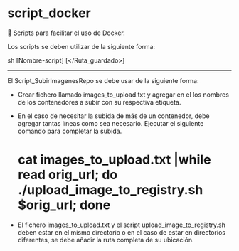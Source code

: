 # script_docker
🐳 Scripts para facilitar el uso de Docker.

Los scripts se deben utilizar de la siguiente forma:

sh [Nombre-script] [</Ruta_guardado>]

--------------------------------------------------------------------------------------------------------------------------------
El Script_SubirImagenesRepo se debe usar de la siguiente forma:

  - Crear fichero llamado images_to_upload.txt y agregar en el los nombres de los contenedores a subir con su respectiva etiqueta.

  - En el caso de necesitar la subida de más de un contenedor, debe agregar tantas líneas como sea necesario.
    Ejecutar el siguiente comando para completar la subida.
    # cat images_to_upload.txt |while read orig_url; do ./upload_image_to_registry.sh $orig_url; done

  - El fichero images_to_upload.txt y el script upload_image_to_registry.sh deben estar en el mismo directorio o en el caso de estar en directorios diferentes, se debe añadir la ruta completa de su ubicación.
